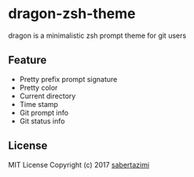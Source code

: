 # dragon-zsh-theme

dragon is a minimalistic zsh prompt theme for git users

## Feature

*   Pretty prefix prompt signature
*   Pretty color
*   Current directory
*   Time stamp
*   Git prompt info
*   Git status info

## License

MIT License Copyright (c) 2017 [sabertazimi](https://github.com/sabertazimi)
